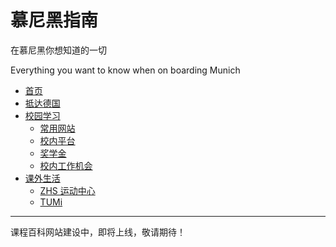 # 慕尼黑指南

在慕尼黑你想知道的一切

Everything you want to know when on boarding Munich

* [首页](/)
* [抵达德国](/arrival/)
* [校园学习](/study/)
  * [常用网站](/study/common-website.md)
  * [校内平台](/study/platform.md)
  * [奖学金](/study/scholarships.md)
  * [校内工作机会](/study/in-school-job.md)
* [课外生活](/living/)
  * [ZHS 运动中心](/living/sports-zhs.md)
  * [TUMi](/living/tumi)

-----
课程百科网站建设中，即将上线，敬请期待！

<!-- 建设者：<img src="_media/hanwen.jpeg" alt="Hanwen" style="zoom:3%;" />  [Hanwen](github.com/david990917) -->